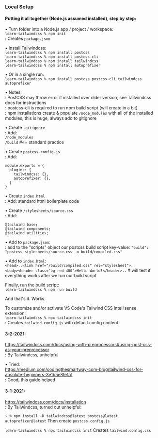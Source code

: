 ### Local Setup

#### Putting it all together (Node.js assumed installed), step by step:

• Turn folder into a Node.js app / project / workspace:</br>
`learn-tailwindcss % npm init`</br>
: Creates `package.json`

• Install Tailwindcss:</br>
`learn-tailwindcss % npm install postcss`</br>
`learn-tailwindcss % npm install postcss-cli`</br>
`learn-tailwindcss % npm install tailwindcss`</br>
`learn-tailwindcss % npm install autoprefixer`</br>

• Or in a single run:</br>
`learn-tailwindcss % npm install postcss postcss-cli tailwindcss autoprefixer`

• Notes:</br>
: PostCSS may throw error if installed over older version, see Tailwindcss docs for instructions</br>
: postcss-cli is required to run npm build script (will create in a bit)</br>
: npm installations create & populate `/node_modules` with all of the installed
  modules, this is huge, always add to gitignore

• Create `.gitignore`</br>
: Add:</br>
`/node_modules`</br>
`/build` #<= standard practice

• Create `postcss.config.js`</br>
: Add:
```
module.exports = {
  plugins: {
    tailwindcss: {},
    autoprefixer: {},
  }
}
```

• Create `index.html`</br>
: Add: standard html boilerplate code

• Create `/stylesheets/source.css`</br>
: Add:
```
@tailwind base;
@tailwind components;
@tailwind utilities;
```

• Add to `package.json`:</br>
: add to the "scripts" object our postcss build script key-value:
`"build": "postcss stylesheets/source.css -o build/compiled.css"`

• Add to `index.html`:</br>
`<head>..<link href="/build/compiled.css" rel="stylesheet">..`</br>
`<body><header class="bg-red-400">Hello World!</header>..` # will
  test if everything works after we run our build script

Finally, run the build script:</br>
`learn-tailwindcss % npm run build`

And that's it. Works.

To customize and/or activate VS Code's Tailwind CSS Intellisense extension:</br>
`learn-tailwindcss % npx tailwindcss init`</br>
: Creates `tailwind.config.js` with default config content

#### 3-2-2021:
https://tailwindcss.com/docs/using-with-preprocessors#using-post-css-as-your-preprocessor</br>
: By Tailwindcss, unhelpful

• Tried:</br>
https://medium.com/codingthesmartway-com-blog/tailwind-css-for-absolute-beginners-3e1b5e8fe1a1</br>
: Good, this guide helped

#### 3-1-2021:
https://tailwindcss.com/docs/installation</br>
: By Tailwindcss, turned out unhelpful:

`~ % npm install -D tailwindcss@latest postcss@latest autoprefixer@latest`
Then create `postcss.config.js`

`learn-tailwindcss % npx tailwindcss init`
Creates `tailwind.config.css`
